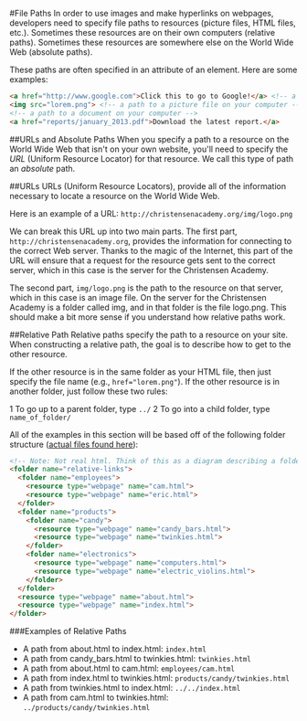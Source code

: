 #File Paths
In order to use images and make hyperlinks on webpages, developers need to specify file paths to resources (picture files, HTML files, etc.). Sometimes these resources are on their own computers (relative paths). Sometimes these resources are somewhere else on the World Wide Web (absolute paths).

These paths are often specified in an attribute of an element. Here are some examples:
```html
<a href="http://www.google.com">Click this to go to Google!</a> <!-- a path to another website -->
<img src="lorem.png"> <!-- a path to a picture file on your computer -->
<!-- a path to a document on your computer -->
<a href="reports/january_2013.pdf">Download the latest report.</a>
```
##URLs and Absolute Paths
When you specify a path to a resource on the World Wide Web that isn't on your own website, you'll need to specify the *URL* (Uniform Resource Locator) for that resource. We call this type of path an *absolute* path.

##URLs
URLs (Uniform Resource Locators), provide all of the information necessary to locate a resource on the World Wide Web.

Here is an example of a URL: `http://christensenacademy.org/img/logo.png`

We can break this URL up into two main parts. The first part, `http://christensenacademy.org`, provides the information for connecting to the correct Web server. Thanks to the magic of the Internet, this part of the URL will ensure that a request for the resource gets sent to the correct server, which in this case is the server for the Christensen Academy.

The second part, `img/logo.png` is the path to the resource on that server, which in this case is an image file. On the server for the Christensen Academy is a folder called img, and in that folder is the file logo.png. This should make a bit more sense if you understand how relative paths work.

##Relative Path
Relative paths specify the path to a resource on your site. When constructing a relative path, the goal is to describe how to get to the other resource.

If the other resource is in the same folder as your HTML file, then just specify the file name (e.g., `href="lorem.png"`). If the other resource is in another folder, just follow these two rules:

1 To go up to a parent folder, type `../`
2 To go into a child folder, type `name_of_folder/`

All of the examples in this section will be based off of the following folder structure ([actual files found here](https://github.com/christensenacademy/web-design-intro/tree/master/1_HTML_basics/relative-links)):

```html
<!-- Note: Not real html. Think of this as a diagram describing a folder structure. -->
<folder name="relative-links">
  <folder name="employees">
    <resource type="webpage" name="cam.html">
    <resource type="webpage" name="eric.html">
  </folder>
  <folder name="products">
    <folder name="candy">
      <resource type="webpage" name="candy_bars.html">
      <resource type="webpage" name="twinkies.html">
    </folder>
    <folder name="electronics">
      <resource type="webpage" name="computers.html">
      <resource type="webpage" name="electric_violins.html">
    </folder>
  </folder>
  <resource type="webpage" name="about.html">
  <resource type="webpage" name="index.html">
</folder>
```
###Examples of Relative Paths
* A path from about.html to index.html: `index.html`
* A path from candy_bars.html to twinkies.html: `twinkies.html`
* A path from about.html to cam.html: `employees/cam.html`
* A path from index.html to twinkies.html: `products/candy/twinkies.html`
* A path from twinkies.html to index.html: `../../index.html`
* A path from cam.html to twinkies.html: `../products/candy/twinkies.html`
